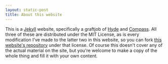 ```yaml
---
layout: static-post
title: About this website
---
```


This is a [Jekyll](https://jekyllrb.com/) website, specifically a graftjob of [Hyde](https://github.com/poole/hyde) and [Compass](https://github.com/excentris/compass). All three of these are distributed under the MIT License, as is every modification I've made to the latter two in this website, so you can fork [this website's repository](https://github.com/XaviACLM/XaviACLM.github.io) under that license. Of course this doesn't cover any of the actual material on the site, but you're welcome to make a copy of the whole thing and fill it with your own content.
